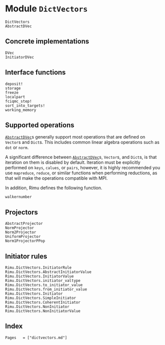 # Module `DictVectors`

```@docs
DictVectors
AbstractDVec
```

## Concrete implementations

```@docs
DVec
InitiatorDVec
```

## Interface functions

```@docs
deposit!
storage
freeze
localpart
fciqmc_step!
sort_into_targets!
working_memory
```

## Supported operations

[`AbstractDVec`](@ref)s generally support most operations that are defined on `Vector`s and
`Dict`s. This includes common linear algebra operations such as `dot` or `norm`.

A significant difference between [`AbstractDVec`](@ref)s, `Vector`s, and `Dict`s, is that
iteration on them is disabled by default. Iteration must be explicitly performed on `keys`,
`calues`, or `pairs`, however, it is highly recommended you use `mapreduce`, `reduce`, or
similar functions when performing reductions, as that will make the operations compatible
with MPI.

In addition, Rimu defines the following function.

```@docs
walkernumber
```

## Projectors

```@docs
AbstractProjector
NormProjector
Norm2Projector
UniformProjector
Norm1ProjectorPPop
```

## Initiator rules

```@docs
Rimu.DictVectors.InitiatorRule
Rimu.DictVectors.AbstractInitiatorValue
Rimu.DictVectors.InitiatorValue
Rimu.DictVectors.initiator_valtype
Rimu.DictVectors.to_initiator_value
Rimu.DictVectors.from_initiator_value
Rimu.DictVectors.Initiator
Rimu.DictVectors.SimpleInitiator
Rimu.DictVectors.CoherentInitiator
Rimu.DictVectors.NonInitiator
Rimu.DictVectors.NonInitiatorValue
```

## Index
```@index
Pages   = ["dictvectors.md"]
```
